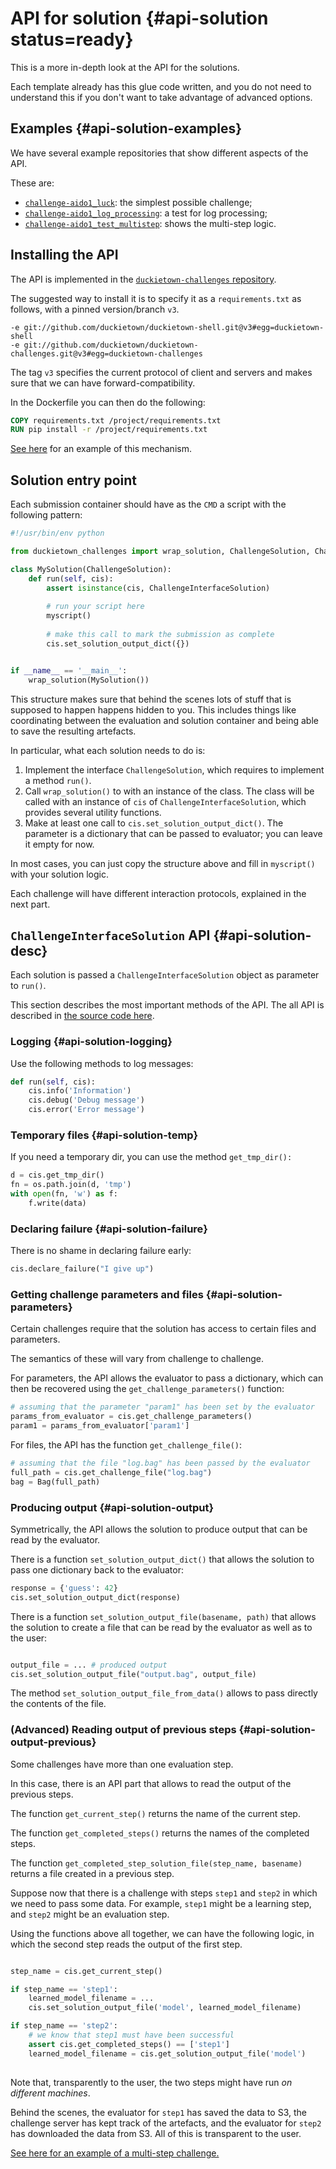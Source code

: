 # API for solution {#api-solution status=ready}

This is a more in-depth look at the API for the solutions.

Each template already has this glue code written, and you do not need to understand this
if you don't want to take advantage of advanced options.

## Examples {#api-solution-examples}

We have several example repositories that show different aspects
of the API.

These are:

- [`challenge-aido1_luck`][challenge-aido1_luck]: the simplest possible challenge;
- [`challenge-aido1_log_processing`][challenge-aido1_log_processing]: a test for log processing;
- [`challenge-aido1_test_multistep`][challenge-aido1_test_multistep]: shows the multi-step logic.


[challenge-aido1_luck]: https://github.com/duckietown/challenge-aido1_luck
[challenge-aido1_log_processing]: https://github.com/duckietown/challenge-aido1_log_processing
[challenge-aido1_test_multistep]: https://github.com/duckietown/challenge-aido1_test_multistep


## Installing the API

The API is implemented in the [`duckietown-challenges` repository][duckietown-challenges].

[duckietown-challenges]: https://github.com/duckietown/duckietown-challenges

The suggested way to install it is to specify it as a `requirements.txt` as follows,
with a pinned version/branch `v3`.

```
-e git://github.com/duckietown/duckietown-shell.git@v3#egg=duckietown-shell
-e git://github.com/duckietown/duckietown-challenges.git@v3#egg=duckietown-challenges
```

The tag `v3` specifies the current protocol of client and servers and makes sure that
we can have forward-compatibility.

In the Dockerfile you can then do the following:

```Dockerfile
COPY requirements.txt /project/requirements.txt
RUN pip install -r /project/requirements.txt
```

[See here](https://github.com/duckietown/challenge-aido1_luck/tree/v3/evaluation) 
for an example of this mechanism.


## Solution entry point 

Each submission container should have as the `CMD` a script with the following pattern:

```python
#!/usr/bin/env python

from duckietown_challenges import wrap_solution, ChallengeSolution, ChallengeInterfaceSolution

class MySolution(ChallengeSolution):
    def run(self, cis):
        assert isinstance(cis, ChallengeInterfaceSolution)
        
        # run your script here
        myscript()
    
        # make this call to mark the submission as complete    
        cis.set_solution_output_dict({})


if __name__ == '__main__':
    wrap_solution(MySolution())

```

This structure makes sure that behind the scenes lots of stuff that is supposed
to happen happens hidden to you. This includes things like coordinating between the evaluation and 
solution container and being able to save the resulting artefacts.

In particular, what each solution needs to do is:

1. Implement the interface `ChallengeSolution`, which requires to implement a method `run()`.
2. Call `wrap_solution()` to with an instance of the class. The class will be called with an instance of `cis` of `ChallengeInterfaceSolution`, which provides several utility functions. 
3. Make at least one call to `cis.set_solution_output_dict()`. The parameter is a dictionary that can be passed to evaluator; you can leave it empty for now.


In most cases, you can just copy the structure above and fill in `myscript()` with your solution logic.

Each challenge will have different interaction protocols, explained in the next part.


## `ChallengeInterfaceSolution` API {#api-solution-desc}

Each solution is passed a `ChallengeInterfaceSolution` object as parameter to `run()`.

This section describes the most important methods of the API.
The all API is described in [the source code here][source].

[source]: https://github.com/duckietown/duckietown-challenges/blob/v3/src/duckietown_challenges/solution_interface.py

### Logging  {#api-solution-logging}

Use the following methods to log messages:

```python
def run(self, cis):
    cis.info('Information')
    cis.debug('Debug message')
    cis.error('Error message')
```

### Temporary files {#api-solution-temp}

If you need a temporary dir, you can use the method `get_tmp_dir():`

```python
d = cis.get_tmp_dir()
fn = os.path.join(d, 'tmp')
with open(fn, 'w') as f:
    f.write(data)
```

### Declaring failure {#api-solution-failure}

There is no shame in declaring failure early:

```python
cis.declare_failure("I give up")
```
        
### Getting challenge parameters and files {#api-solution-parameters}

Certain challenges require that the solution has access to certain files and parameters.

The semantics of these will vary from challenge to challenge.

For parameters, the API allows the evaluator to pass a dictionary, which can then
be recovered using the `get_challenge_parameters()` function:

```python
# assuming that the parameter "param1" has been set by the evaluator
params_from_evaluator = cis.get_challenge_parameters()
param1 = params_from_evaluator['param1']
```

For files, the API has the function `get_challenge_file()`:

```python
# assuming that the file "log.bag" has been passed by the evaluator
full_path = cis.get_challenge_file("log.bag")
bag = Bag(full_path)
```    

### Producing output {#api-solution-output}

Symmetrically, the API allows the solution to produce output 
that can be read by the evaluator.

There is a function `set_solution_output_dict()` that allows the solution
to pass one dictionary back to the evaluator:

```python
response = {'guess': 42}
cis.set_solution_output_dict(response)
```

There is a function `set_solution_output_file(basename, path)` that allows 
the solution to create a file that can be read by the evaluator
as well as to the user:

```python

output_file = ... # produced output
cis.set_solution_output_file("output.bag", output_file)

```

The method `set_solution_output_file_from_data()` allows to pass
directly the contents of the file.



### (Advanced) Reading output of previous steps {#api-solution-output-previous}

Some challenges have more than one evaluation step.

In this case, there is an API part that allows to read the output of the
previous steps.

The function `get_current_step()` returns the name of the current step.

The function `get_completed_steps()` returns the names of the completed steps.

The function `get_completed_step_solution_file(step_name, basename)`
returns a file created in a previous step.

Suppose now that there is a challenge with steps `step1` and `step2`
in which we need to pass some data. For example,  `step1`
might be a learning step, and `step2` might be an evaluation step.

 Using the functions above all together, we can have the following logic, in which 
the second step reads the output of the first step.

```python

step_name = cis.get_current_step()

if step_name == 'step1':
    learned_model_filename = ... 
    cis.set_solution_output_file('model', learned_model_filename)

if step_name == 'step2':
    # we know that step1 must have been successful
    assert cis.get_completed_steps() == ['step1']
    learned_model_filename = cis.get_solution_output_file('model')
    
```

Note that, transparently to the user, the two steps might have run *on different machines*.

Behind the scenes, the evaluator for `step1` has saved the data to S3, the challenge
server has kept track of the artefacts, and the evaluator for `step2` has downloaded
the data from S3. All of this is transparent to the user.


[See here for an example of a multi-step challenge.][challenge-aido1_test_multistep]


